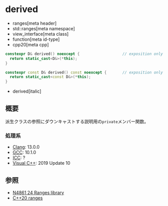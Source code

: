 # derived
* ranges[meta header]
* std::ranges[meta namespace]
* view_interface[meta class]
* function[meta id-type]
* cpp20[meta cpp]

```cpp
constexpr D& derived() noexcept {                   // exposition only
  return static_cast<D&>(*this);
}

constexpr const D& derived() const noexcept {       // exposition only
  return static_cast<const D&>(*this);
}
```
* derived[italic]

## 概要
派生クラスの参照にダウンキャストする説明用の`private`メンバー関数。

### 処理系
- [Clang](/implementation.md#clang): 13.0.0
- [GCC](/implementation.md#gcc): 10.1.0
- [ICC](/implementation.md#icc): ?
- [Visual C++](/implementation.md#visual_cpp): 2019 Update 10

## 参照
- [N4861 24 Ranges library](https://timsong-cpp.github.io/cppwp/n4861/ranges)
- [C++20 ranges](https://techbookfest.org/product/5134506308665344)
